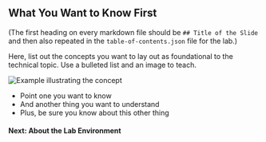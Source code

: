 ## What You Want to Know First

(The first heading on every markdown file should be `## Title of the Slide` and then also repeated in the `table-of-contents.json` file for the lab.)

Here, list out the concepts you want to lay out as foundational to the technical topic. Use a bulleted list and an image to teach.

![Example illustrating the concept](/posts/files/teaching-temmplate/assets/images/samplefile.png)

* Point one you want to know
* And another thing you want to understand
* Plus, be sure you know about this other thing

#### Next: About the Lab Environment
